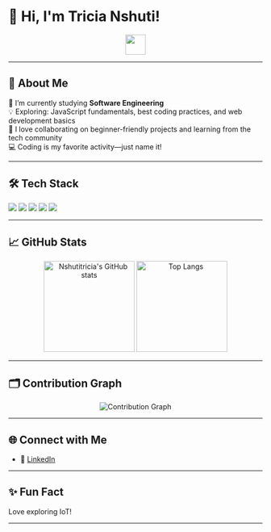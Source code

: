 # 👋 Hi, I'm Tricia Nshuti!

<p align="center">
  <img src="https://media.giphy.com/media/hvRJCLFzcasrR4ia7z/giphy.gif" width="40px">
</p>

---

## 🚀 About Me

🌱 I’m currently studying **Software Engineering**  
💡 Exploring: JavaScript fundamentals, best coding practices, and web development basics  
🤝 I love collaborating on beginner-friendly projects and learning from the tech community  
💻 Coding is my favorite activity—just name it!

---

## 🛠️ Tech Stack

<p>
  <img src="https://img.shields.io/badge/HTML5-E34F26?style=for-the-badge&logo=html5&logoColor=white"/>
  <img src="https://img.shields.io/badge/CSS3-1572B6?style=for-the-badge&logo=css3&logoColor=white"/>
  <img src="https://img.shields.io/badge/Tailwind_CSS-38B2AC?style=for-the-badge&logo=tailwind-css&logoColor=white"/>
  <img src="https://img.shields.io/badge/JavaScript-F7DF1E?style=for-the-badge&logo=javascript&logoColor=black"/>
  <img src="https://img.shields.io/badge/TypeScript-3178C6?style=for-the-badge&logo=typescript&logoColor=white"/>
</p>

---

## 📈 GitHub Stats

<p align="center">
  <img src="https://github-readme-stats.vercel.app/api?username=Nshutitricia&show_icons=true&theme=tokyonight" alt="Nshutitricia's GitHub stats" height="180"/>
  <img src="https://github-readme-stats.vercel.app/api/top-langs/?username=Nshutitricia&layout=compact&theme=tokyonight" alt="Top Langs" height="180"/>
</p>

---

## 🗂️ Contribution Graph

<p align="center">
  <img src="https://github-readme-activity-graph.cyclic.app/graph?username=Nshutitricia&theme=tokyo-night" alt="Contribution Graph"/>
</p>

---

## 🌐 Connect with Me

- 💼 [LinkedIn](https://www.linkedin.com/in/nshuti-tricia-680173228/)

---

## ✨ Fun Fact

Love exploring IoT!

---

<!--
**Nshutitricia/Nshutitricia** is a ✨ special ✨ repository because its README.md appears on your GitHub profile.
-->
